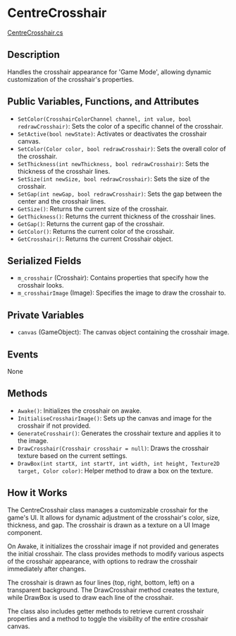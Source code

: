 # CentreCrosshair
[CentreCrosshair.cs](../../Assets/ExeudVR/Scripts/UI/CentreCrosshair.cs)

## Description

Handles the crosshair appearance for 'Game Mode', allowing dynamic customization of the crosshair's properties.

## Public Variables, Functions, and Attributes

- `SetColor(CrosshairColorChannel channel, int value, bool redrawCrosshair)`: Sets the color of a specific channel of the crosshair.
- `SetActive(bool newState)`: Activates or deactivates the crosshair canvas.
- `SetColor(Color color, bool redrawCrosshair)`: Sets the overall color of the crosshair.
- `SetThickness(int newThickness, bool redrawCrosshair)`: Sets the thickness of the crosshair lines.
- `SetSize(int newSize, bool redrawCrosshair)`: Sets the size of the crosshair.
- `SetGap(int newGap, bool redrawCrosshair)`: Sets the gap between the center and the crosshair lines.
- `GetSize()`: Returns the current size of the crosshair.
- `GetThickness()`: Returns the current thickness of the crosshair lines.
- `GetGap()`: Returns the current gap of the crosshair.
- `GetColor()`: Returns the current color of the crosshair.
- `GetCrosshair()`: Returns the current Crosshair object.

## Serialized Fields

- `m_crosshair` (Crosshair): Contains properties that specify how the crosshair looks.
- `m_crosshairImage` (Image): Specifies the image to draw the crosshair to.

## Private Variables

- `canvas` (GameObject): The canvas object containing the crosshair image.

## Events

None

## Methods

- `Awake()`: Initializes the crosshair on awake.
- `InitialiseCrosshairImage()`: Sets up the canvas and image for the crosshair if not provided.
- `GenerateCrosshair()`: Generates the crosshair texture and applies it to the image.
- `DrawCrosshair(Crosshair crosshair = null)`: Draws the crosshair texture based on the current settings.
- `DrawBox(int startX, int startY, int width, int height, Texture2D target, Color color)`: Helper method to draw a box on the texture.

## How it Works

The CentreCrosshair class manages a customizable crosshair for the game's UI. It allows for dynamic adjustment of the crosshair's color, size, thickness, and gap. The crosshair is drawn as a texture on a UI Image component.

On Awake, it initializes the crosshair image if not provided and generates the initial crosshair. The class provides methods to modify various aspects of the crosshair appearance, with options to redraw the crosshair immediately after changes.

The crosshair is drawn as four lines (top, right, bottom, left) on a transparent background. The DrawCrosshair method creates the texture, while DrawBox is used to draw each line of the crosshair.

The class also includes getter methods to retrieve current crosshair properties and a method to toggle the visibility of the entire crosshair canvas.
